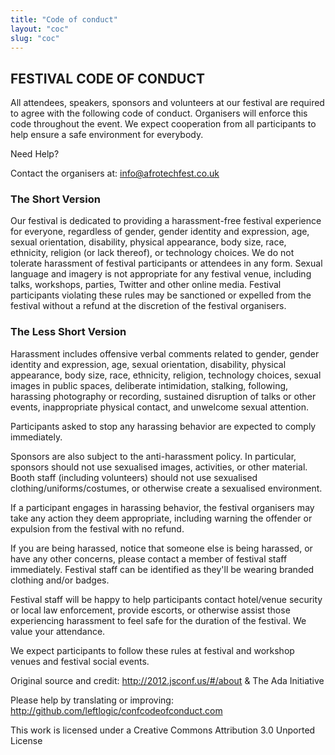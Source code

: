 ```yaml
---
title: "Code of conduct"
layout: "coc"
slug: "coc"
---
```



## FESTIVAL CODE OF CONDUCT

All attendees, speakers, sponsors and volunteers at our festival are required to agree with the following code of conduct. Organisers will enforce this code throughout the event. We expect cooperation from all participants to help ensure a safe environment for everybody.

Need Help?

Contact the organisers at: info@afrotechfest.co.uk


### The Short Version

Our festival is dedicated to providing a harassment-free festival experience for everyone, regardless of gender, gender identity and expression, age, sexual orientation, disability, physical appearance, body size, race, ethnicity, religion (or lack thereof), or technology choices. We do not tolerate harassment of festival participants or attendees in any form. Sexual language and imagery is not appropriate for any festival venue, including talks, workshops, parties, Twitter and other online media. Festival participants violating these rules may be sanctioned or expelled from the festival without a refund at the discretion of the festival organisers.


### The Less Short Version

Harassment includes offensive verbal comments related to gender, gender identity and expression, age, sexual orientation, disability, physical appearance, body size, race, ethnicity, religion, technology choices, sexual images in public spaces, deliberate intimidation, stalking, following, harassing photography or recording, sustained disruption of talks or other events, inappropriate physical contact, and unwelcome sexual attention.

Participants asked to stop any harassing behavior are expected to comply immediately.

Sponsors are also subject to the anti-harassment policy. In particular, sponsors should not use sexualised images, activities, or other material. Booth staff (including volunteers) should not use sexualised clothing/uniforms/costumes, or otherwise create a sexualised environment.

If a participant engages in harassing behavior, the festival organisers may take any action they deem appropriate, including warning the offender or expulsion from the festival with no refund.

If you are being harassed, notice that someone else is being harassed, or have any other concerns, please contact a member of festival staff immediately. Festival staff can be identified as they'll be wearing branded clothing and/or badges.

Festival staff will be happy to help participants contact hotel/venue security or local law enforcement, provide escorts, or otherwise assist those experiencing harassment to feel safe for the duration of the festival. We value your attendance.

We expect participants to follow these rules at festival and workshop venues and festival social events.

Original source and credit: http://2012.jsconf.us/#/about & The Ada Initiative

Please help by translating or improving: http://github.com/leftlogic/confcodeofconduct.com

This work is licensed under a Creative Commons Attribution 3.0 Unported License